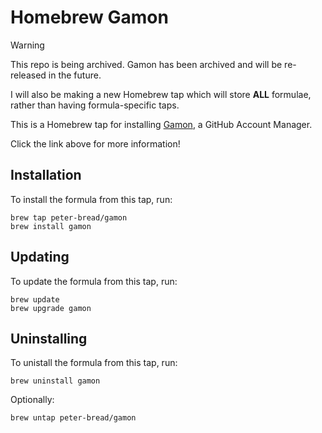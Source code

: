 # Homebrew Gamon

> [!WARNING]
> This repo is being archived. Gamon has been archived and will be re-released
> in the future.
>
> I will also be making a new Homebrew tap which will store **ALL** formulae,
> rather than having formula-specific taps.

This is a Homebrew tap for installing [Gamon](https://github.com/peter-bread/gamon), a GitHub Account Manager.

Click the link above for more information!

## Installation

To install the formula from this tap, run:

```shell
brew tap peter-bread/gamon
brew install gamon
```

## Updating

To update the formula from this tap, run:

```shell
brew update
brew upgrade gamon
```

## Uninstalling

To unistall the formula from this tap, run:

```shell
brew uninstall gamon
```

Optionally:

```shell
brew untap peter-bread/gamon
```
